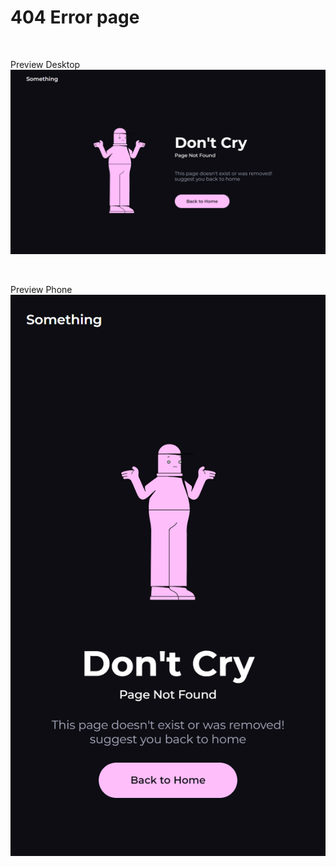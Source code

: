 # 404 Error page


<br>

Preview Desktop
![](assets/desktop-preview.png) 

<br>

Preview Phone
![](assets/phone-preview.png) 